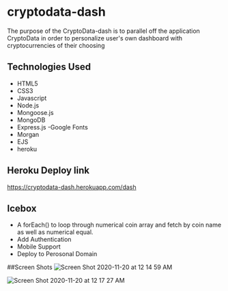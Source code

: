 # cryptodata-dash

The purpose of the CryptoData-dash is to parallel off the application CryptoData in order to personalize user's own dashboard with cryptocurrencies of their choosing


## Technologies Used 
- HTML5
- CSS3
- Javascript
- Node.js
- Mongoose.js
- MongoDB
- Express.js
-Google Fonts
- Morgan
- EJS
- heroku

## Heroku Deploy link
https://cryptodata-dash.herokuapp.com/dash

## Icebox
* A forEach() to loop through numerical coin array and fetch by coin name as well as numerical equal.
* Add Authentication 
* Mobile Support
* Deploy to Perosonal Domain

##Screen Shots
![Screen Shot 2020-11-20 at 12 14 59 AM](https://user-images.githubusercontent.com/73125103/99762049-944e1080-2ac5-11eb-9aa9-835cafd91505.png)

![Screen Shot 2020-11-20 at 12 17 27 AM](https://user-images.githubusercontent.com/73125103/99762158-daa36f80-2ac5-11eb-8b38-9112bcb7b9e5.png)
